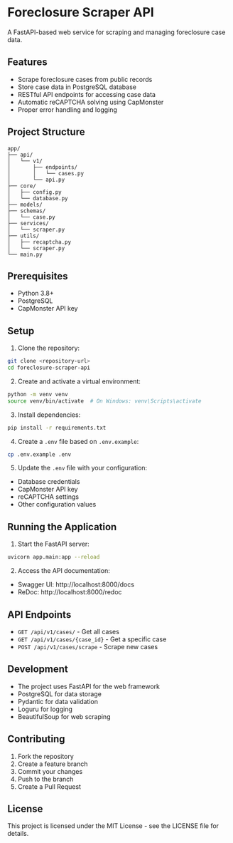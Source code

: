 # Foreclosure Scraper API

A FastAPI-based web service for scraping and managing foreclosure case data.

## Features

- Scrape foreclosure cases from public records
- Store case data in PostgreSQL database
- RESTful API endpoints for accessing case data
- Automatic reCAPTCHA solving using CapMonster
- Proper error handling and logging

## Project Structure

```
app/
├── api/
│   └── v1/
│       ├── endpoints/
│       │   └── cases.py
│       └── api.py
├── core/
│   ├── config.py
│   └── database.py
├── models/
├── schemas/
│   └── case.py
├── services/
│   └── scraper.py
├── utils/
│   ├── recaptcha.py
│   └── scraper.py
└── main.py
```

## Prerequisites

- Python 3.8+
- PostgreSQL
- CapMonster API key

## Setup

1. Clone the repository:
```bash
git clone <repository-url>
cd foreclosure-scraper-api
```

2. Create and activate a virtual environment:
```bash
python -m venv venv
source venv/bin/activate  # On Windows: venv\Scripts\activate
```

3. Install dependencies:
```bash
pip install -r requirements.txt
```

4. Create a `.env` file based on `.env.example`:
```bash
cp .env.example .env
```

5. Update the `.env` file with your configuration:
- Database credentials
- CapMonster API key
- reCAPTCHA settings
- Other configuration values

## Running the Application

1. Start the FastAPI server:
```bash
uvicorn app.main:app --reload
```

2. Access the API documentation:
- Swagger UI: http://localhost:8000/docs
- ReDoc: http://localhost:8000/redoc

## API Endpoints

- `GET /api/v1/cases/` - Get all cases
- `GET /api/v1/cases/{case_id}` - Get a specific case
- `POST /api/v1/cases/scrape` - Scrape new cases

## Development

- The project uses FastAPI for the web framework
- PostgreSQL for data storage
- Pydantic for data validation
- Loguru for logging
- BeautifulSoup for web scraping

## Contributing

1. Fork the repository
2. Create a feature branch
3. Commit your changes
4. Push to the branch
5. Create a Pull Request

## License

This project is licensed under the MIT License - see the LICENSE file for details. 